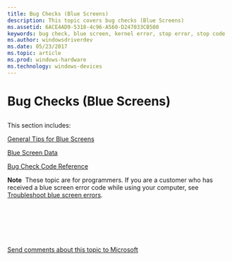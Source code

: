 ```yaml
---
title: Bug Checks (Blue Screens)
description: This topic covers bug checks (Blue Screens)
ms.assetid: 6ACE4AD9-5318-4c96-A560-D247033CB500
keywords: bug check, blue screen, kernel error, stop error, stop code
ms.author: windowsdriverdev
ms.date: 05/23/2017
ms.topic: article
ms.prod: windows-hardware
ms.technology: windows-devices
---
```


# Bug Checks (Blue Screens)


## <span id="ddk_bug_checks_blue_screens__dbg"></span><span id="DDK_BUG_CHECKS_BLUE_SCREENS__DBG"></span>


This section includes:

[General Tips for Blue Screens](general-troubleshooting-tips.md)

[Blue Screen Data](blue-screen-data.md)

[Bug Check Code Reference](bug-check-code-reference2.md)

**Note**  These topic are for programmers. If you are a customer who has received a blue screen error code while using your computer, see [Troubleshoot blue screen errors](http://go.microsoft.com/fwlink/p/?linkid=183646).

 

 

 

[Send comments about this topic to Microsoft](mailto:wsddocfb@microsoft.com?subject=Documentation%20feedback%20[debugger\debugger]:%20Bug%20Checks%20%28Blue%20Screens%29%20%20RELEASE:%20%285/15/2017%29&body=%0A%0APRIVACY%20STATEMENT%0A%0AWe%20use%20your%20feedback%20to%20improve%20the%20documentation.%20We%20don't%20use%20your%20email%20address%20for%20any%20other%20purpose,%20and%20we'll%20remove%20your%20email%20address%20from%20our%20system%20after%20the%20issue%20that%20you're%20reporting%20is%20fixed.%20While%20we're%20working%20to%20fix%20this%20issue,%20we%20might%20send%20you%20an%20email%20message%20to%20ask%20for%20more%20info.%20Later,%20we%20might%20also%20send%20you%20an%20email%20message%20to%20let%20you%20know%20that%20we've%20addressed%20your%20feedback.%0A%0AFor%20more%20info%20about%20Microsoft's%20privacy%20policy,%20see%20http://privacy.microsoft.com/default.aspx. "Send comments about this topic to Microsoft")




